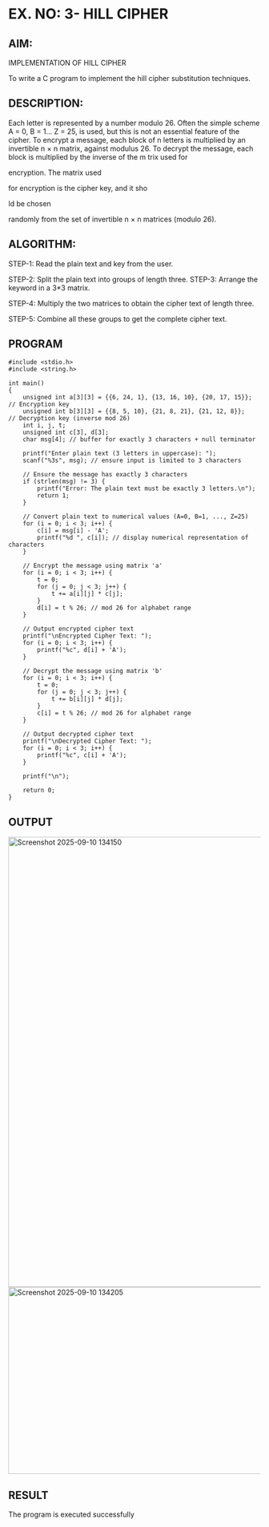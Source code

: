 # EX. NO: 3- HILL CIPHER


 
## AIM:
IMPLEMENTATION OF HILL CIPHER
 
To write a C program to implement the hill cipher substitution techniques.

## DESCRIPTION:

Each letter is represented by a number modulo 26. Often the simple scheme A = 0, B
= 1... Z = 25, is used, but this is not an essential feature of the cipher. To encrypt a message, each block of n letters is  multiplied by an invertible n × n matrix, against modulus 26. To
decrypt the message, each block is multiplied by the inverse of the m trix used for
 
encryption. The matrix used
 
for encryption is the cipher key, and it sho
 
ld be chosen
 
randomly from the set of invertible n × n matrices (modulo 26).


## ALGORITHM:

STEP-1: Read the plain text and key from the user.


STEP-2: Split the plain text into groups of length three. STEP-3: Arrange the keyword in a 3*3 matrix.



STEP-4: Multiply the two matrices to obtain the cipher text of length three.



STEP-5: Combine all these groups to get the complete cipher text.

## PROGRAM 
```
#include <stdio.h>
#include <string.h>

int main() 
{
    unsigned int a[3][3] = {{6, 24, 1}, {13, 16, 10}, {20, 17, 15}};  // Encryption key
    unsigned int b[3][3] = {{8, 5, 10}, {21, 8, 21}, {21, 12, 8}};   // Decryption key (inverse mod 26)
    int i, j, t;
    unsigned int c[3], d[3];
    char msg[4]; // buffer for exactly 3 characters + null terminator

    printf("Enter plain text (3 letters in uppercase): ");
    scanf("%3s", msg); // ensure input is limited to 3 characters

    // Ensure the message has exactly 3 characters
    if (strlen(msg) != 3) {
        printf("Error: The plain text must be exactly 3 letters.\n");
        return 1;
    }

    // Convert plain text to numerical values (A=0, B=1, ..., Z=25)
    for (i = 0; i < 3; i++) {
        c[i] = msg[i] - 'A';
        printf("%d ", c[i]); // display numerical representation of characters
    }

    // Encrypt the message using matrix 'a'
    for (i = 0; i < 3; i++) {
        t = 0;
        for (j = 0; j < 3; j++) { 
            t += a[i][j] * c[j];
        }
        d[i] = t % 26; // mod 26 for alphabet range
    }

    // Output encrypted cipher text
    printf("\nEncrypted Cipher Text: ");
    for (i = 0; i < 3; i++) {
        printf("%c", d[i] + 'A');
    }

    // Decrypt the message using matrix 'b'
    for (i = 0; i < 3; i++) {
        t = 0;
        for (j = 0; j < 3; j++) { 
            t += b[i][j] * d[j];
        }
        c[i] = t % 26; // mod 26 for alphabet range
    }

    // Output decrypted cipher text
    printf("\nDecrypted Cipher Text: ");
    for (i = 0; i < 3; i++) {
        printf("%c", c[i] + 'A');
    }

    printf("\n");

    return 0;
}
```



## OUTPUT
<img width="1700" height="898" alt="Screenshot 2025-09-10 134150" src="https://github.com/user-attachments/assets/9d033489-59be-403b-8026-18b808a5ec44" />
<img width="1691" height="373" alt="Screenshot 2025-09-10 134205" src="https://github.com/user-attachments/assets/67d4a19d-0b2c-46fa-a879-5b2e223230ac" />

## RESULT
The program is executed successfully
